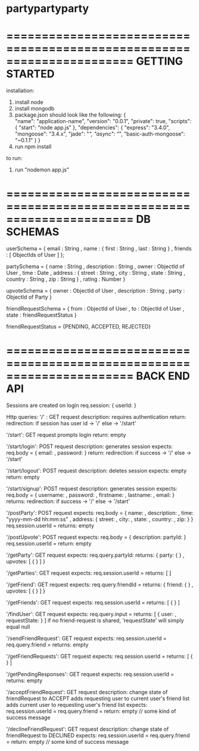 partypartyparty
===============

======================================================================
                           GETTING STARTED 
======================================================================

installation:
1. install node 
2. install mongodb
3. package.json should look like the following:
        {    
          "name": "application-name",
          "version": "0.0.1",
          "private": true,
          "scripts": {
            "start": "node app.js"
          },
          "dependencies": {
            "express": "3.4.0",
            "mongoose": "3.4.x",
            "jade": "*",
            "async": "*",
            "basic-auth-mongoose": "~0.1.1"
          }
        }
4. run npm install

to run:
1. run "nodemon app.js"

======================================================================
                            DB SCHEMAS
======================================================================
userSchema = {
    email   : String 
  , name    : {
                  first : String
                , last  : String
              }
  , friends : [ ObjectIds of User ]
};

partySchema = {
    name        : String
  , description : String
  , owner       : ObjectId of User
  , time        : Date
  , address     : {
                      street    : String
                    , city      : String
                    , state     : String
                    , country   : String
                    , zip       : String
                  }
  , rating      : Number
}

upvoteSchema = {
    owner       : ObjectId of User
  , description : String
  , party       : ObjectId of Party
}

friendRequestSchema = {
    from    : ObjectId of User
  , to      : ObjectId of User
  , state   : friendRequestStatus
}

friendRequestStatus = {PENDING, ACCEPTED, REJECTED}

======================================================================
                            BACK END API
======================================================================

Sessions are created on login
req.session:
{
    userId: <ObjectId from MongoDb>
}

Http queries:
'/' :
    GET request
    description:
        requires authentication
    return: 
        redirection:
            if session has user id -> '/'
            else -> '/start'

'/start':
    GET request
    prompts login
    return: empty

'/start/login':
    POST request
    description:
        generates session
    expects:
        req.body = {
            email: <string>
          , password: <string>
        }
    return: 
        redirection:
            if success -> '/' 
            else -> '/start'

'/start/logout':
    POST request
    description:
        deletes session
    expects: empty
    return: empty

'/start/signup':
    POST request
    description:
        generates session
    expects:
        req.body = {
            username: <string>
          , password: <string>
          , firstname: <string>
          , lastname: <string>
          , email: <string>
        }
    returns:
        redirection:
            if success -> '/'
            else -> '/start'
        
'/postParty':
    POST request
    expects:
        req.body = {
            name: <string>
          , description: <string>
          , time: "yyyy-mm-dd hh:mm:ss"
          , address: {
                street: <string>
              , city: <string>
              , state: <string>
              , country: <string>
              , zip: <string>
            }
        }
        req.session.userId = <userId>
    returns: empty

'/postUpvote':
    POST request
    expects:
        req.body = {
            description: <string>
            partyId: <string>
        }
        req.session.userId = <userId>
    return: empty

'/getParty':
    GET request
    expects:
        req.query.partyId: <string>
    returns: 
        {
            party: { <partySchema> }
          , upvotes: [ { <upvoteSchema> } ]
        }

'/getParties':
    GET request
    expects:
        req.session.userId = <userId>
    returns:
        [ <partySchema> ]

'/getFriend':
    GET request
    expects:
        req.query.friendId = <userId>
    returns:
        {
            friend: { <userSchema> }
          , upvotes: [ { <upvoteSchema> } ]
        }

'/getFriends':
    GET request
    expects:
        req.session.userId = <userId>
    returns:
        [ { <userSchema> } ]

'/findUser':
    GET request
    expects:
        req.query.input = <string>
    returns:
        [ { user: <userSchema>, requestState: <friendRequestSchema> } ]
        if no friend-request is shared, 'requestState' will simply equal null

'/sendFriendRequest':
    GET request
    expects:
        req.session.userId = <userId>
        req.query.friend = <userId>
    returns: empty

'/getFriendRequests':
    GET request
    expects:
        req.session.userId = <userId>
    returns: 
        [ { <userSchema> } ]

'/getPendingResponses': 
    GET request
    expects:
        req.session.userId = <userId>
    returns: empty

'/acceptFriendRequest':
    GET request
    description:
        change state of friendRequest to ACCEPT
        adds requesting user to current user's friend list
        adds current user to requesting user's friend list
    expects:
        req.session.userId = <userId>
        req.query.friend = <userId>
    return: empty // some kind of success message

'/declineFriendRequest':
    GET request
    description:
        change state of friendRequest to DECLINED
    expects:
        req.session.userId = <userId>
        req.query.friend = <userId>
    return: empty // some kind of success message

